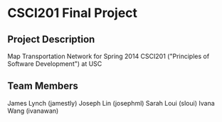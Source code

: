 CSCI201 Final Project
=========================

Project Description
-------------
Map Transportation Network for Spring 2014 CSCI201 ("Principles of Software Development") at USC

Team Members
-------------
James Lynch (jamestly)
Joseph Lin (josephml)
Sarah Loui (sloui)
Ivana Wang (ivanawan)
